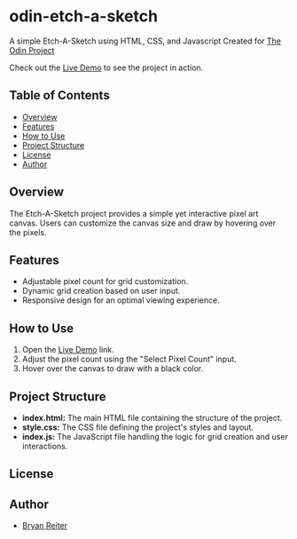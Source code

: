 # odin-etch-a-sketch
A simple Etch-A-Sketch using HTML, CSS, and Javascript
Created for [The Odin Project](https://www.theodinproject.com/dashboard)

Check out the [Live Demo](https://bryanreiter.github.io/odin-etch-a-sketch/) to see the project in action.

## Table of Contents
- [Overview](#overview)
- [Features](#features)
- [How to Use](#how-to-use)
- [Project Structure](#project-structure)
- [License](#license)
- [Author](#author)

## Overview

The Etch-A-Sketch project provides a simple yet interactive pixel art canvas. Users can customize the canvas size and draw by hovering over the pixels.

## Features

- Adjustable pixel count for grid customization.
- Dynamic grid creation based on user input.
- Responsive design for an optimal viewing experience.

## How to Use

1. Open the [Live Demo](https://bryanreiter.github.io/odin-etch-a-sketch/) link.
2. Adjust the pixel count using the "Select Pixel Count" input.
3. Hover over the canvas to draw with a black color.

## Project Structure

- **index.html:** The main HTML file containing the structure of the project.
- **style.css:** The CSS file defining the project's styles and layout.
- **index.js:** The JavaScript file handling the logic for grid creation and user interactions.

## License

## Author

- [Bryan Reiter](https://github.com/bryanreiter)
